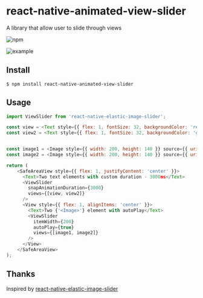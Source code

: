 # react-native-animated-view-slider
A library that allow user to slide through views 

![npm](https://img.shields.io/npm/v/react-native-animated-view-slider)

![example](https://i.imgur.com/pzk9xFZ.gif)

## Install

```
$ npm install react-native-animated-view-slider
```

## Usage

```js
import ViewSlider from 'react-native-elastic-image-slider';

const view = <Text style={{ flex: 1, fontSize: 32, backgroundColor: 'red' }}>Hello</Text>
const view2 = <Text style={{ flex: 1, fontSize: 32, backgroundColor: 'gray' }}>world</Text>


const image1 = <Image style={{ width: 200, height: 140 }} source={{ uri: 'https://reactjs.org/logo-og.png' }} />
const image2 = <Image style={{ width: 200, height: 140 }} source={{ uri: 'https://upload.wikimedia.org/wikipedia/commons/thumb/a/a7/React-icon.svg/800px-React-icon.svg.png' }} />

return (
    <SafeAreaView style={{ flex: 1, justifyContent: 'center' }}>
      <Text>Two text elements with custom duration - 3000ms</Text>
      <ViewSlider
        snapAnimationDuration={3000}
        views={[view, view2]}
      />
      <View style={{ flex: 1, alignItems: 'center' }}>
        <Text>Two {'<Image>'} element with autoPlay</Text>
        <ViewSlider
          itemWidth={200}
          autoPlay={true}
          views={[image1, image2]}
        />
      </View>
    </SafeAreaView>
);
```

##    Thanks

Inspired by [react-native-elastic-image-slider](https://github.com/xiewang/react-native-elastic-image-slider)

